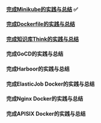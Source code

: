 #### [完成Minikube的实践与总结](https://github.com/guangzhengli/k8s-tutorials) ✅

#### [完成Dockerfile的实践与总结](https://juejin.cn/post/7179042892395053113)

#### [完成知识库Think的实践与总结](https://github.com/fantasticit/think/)

#### 完成GoCD的实践与总结

#### 完成Harboor的实践与总结

#### 完成ElasticJob Docker的实践与总结

#### 完成Nginx Docker的实践与总结

#### 完成APISIX Docker的实践与总结


